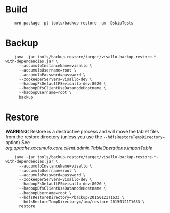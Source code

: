 # Build

        mvn package -pl tools/backup-restore -am -DskipTests

# Backup

        java -jar tools/backup-restore/target/visallo-backup-restore-*-with-dependencies.jar \
          --accumuloInstanceName=visallo \
          --accumuloUsername=root \
          --accumuloPassword=password \
          --zookeeperServers=visallo-dev \
          --hadoopFsDefaultFS=visallo-dev:8020 \
          --hadoopDfsClientUseDatanodeHostname \
          --hadoopUsername=root \
          backup

# Restore

**WARNING:**
Restore is a destructive process and will move the tablet files from the restore directory (unless you use the `--hdfsRestoreTempDirectory=` option)
See _org.apache.accumulo.core.client.admin.TableOperations.importTable_

        java -jar tools/backup-restore/target/visallo-backup-restore-*-with-dependencies.jar \
          --accumuloInstanceName=visallo \
          --accumuloUsername=root \
          --accumuloPassword=password \
          --zookeeperServers=visallo-dev \
          --hadoopFsDefaultFS=visallo-dev:8020 \
          --hadoopDfsClientUseDatanodeHostname \
          --hadoopUsername=root \
          --hdfsRestoreDirectory=/backup/20150121T1633 \
          --hdfsRestoreTempDirectory=/tmp/restore-20150121T1633 \
          restore
